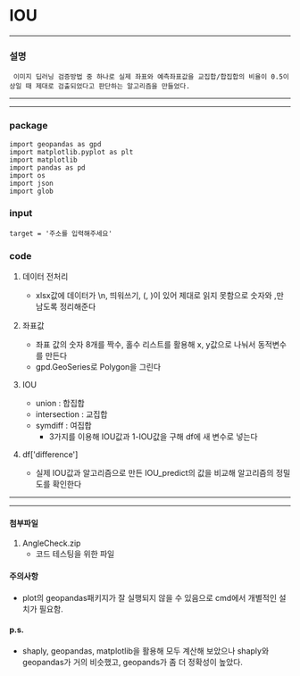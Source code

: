 # IOU
-------------------------------
### 설명
```
 이미지 딥러닝 검증방법 중 하나로 실제 좌표와 예측좌표값을 교집합/합집합의 비율이 0.5이상일 때 제대로 검출되었다고 판단하는 알고리즘을 만들었다.
```

-------------------------------
-------------------------------

### package
```
import geopandas as gpd
import matplotlib.pyplot as plt
import matplotlib
import pandas as pd
import os
import json
import glob
```

### input
```
target = '주소를 입력해주세요'
```

### code
1. 데이터 전처리
    * xlsx값에 데이터가 \n, 띄워쓰기, (, )이 있어 제대로 읽지 못함으로 숫자와 ,만 남도록 정리해준다

2. 좌표값
    * 좌표 값의 숫자 8개를 짝수, 홀수 리스트를 활용해 x, y값으로 나눠서 동적변수를 만든다
    * gpd.GeoSeries로 Polygon을 그린다
    
3. IOU
    * union : 합집합
    * intersection : 교집합
    * symdiff : 여집합
        * 3가지를 이용해 IOU값과 1-IOU값을 구해 df에 새 변수로 넣는다
    
4. df['difference']
    * 실제 IOU값과 알고리즘으로 만든 IOU_predict의 값을 비교해 알고리즘의 정밀도를 확인한다

-------------------------------
-------------------------------

#### 첨부파일
1. AngleCheck.zip
    * 코드 테스팅을 위한 파일
    
#### 주의사항
* plot의 geopandas패키지가 잘 실행되지 않을 수 있음으로 cmd에서 개별적인 설치가 필요함.

#### p.s.
* shaply, geopandas, matplotlib을 활용해 모두 계산해 보았으나 shaply와 geopandas가 거의 비슷했고, geopands가 좀 더 정확성이 높았다.
